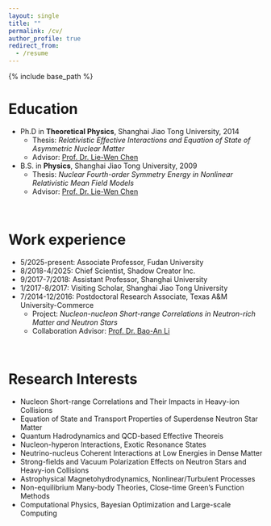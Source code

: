 ```yaml
---
layout: single
title: ""
permalink: /cv/
author_profile: true
redirect_from:
  - /resume
---
```


{% include base_path %}

Education
======
* Ph.D in **Theoretical Physics**, Shanghai Jiao Tong University, 2014
  * Thesis: *Relativistic Effective Interactions and Equation of State of Asymmetric Nuclear Matter*
  * Advisor: [Prof. Dr. Lie-Wen Chen](https://scholar.google.com/citations?user=jKJnZNgAAAAJ&hl=en)
* B.S. in **Physics**, Shanghai Jiao Tong University, 2009
  * Thesis: *Nuclear Fourth-order Symmetry Energy in Nonlinear Relativistic Mean Field Models*
  * Advisor: [Prof. Dr. Lie-Wen Chen](https://scholar.google.com/citations?user=jKJnZNgAAAAJ&hl=en)

<br>

Work experience
======
* 5/2025-present: Associate Professor, Fudan University
* 8/2018-4/2025: Chief Scientist, Shadow Creator Inc.
* 9/2017-7/2018: Assistant Professor, Shanghai University
* 1/2017-8/2017: Visiting Scholar, Shanghai Jiao Tong University
* 7/2014-12/2016: Postdoctoral Research Associate, Texas A&M University-Commerce
  * Project: *Nucleon-nucleon Short-range Correlations in Neutron-rich Matter and Neutron Stars*
  * Collaboration Advisor: [Prof. Dr. Bao-An Li](https://scholar.google.com/citations?user=-0gnvt4AAAAJ&hl=en)

<br>

Research Interests
======
* Nucleon Short-range Correlations and Their Impacts in Heavy-ion Collisions
* Equation of State and Transport Properties of Superdense Neutron Star Matter
* Quantum Hadrodynamics and QCD-based Effective Theoreis 
* Nucleon-hyperon Interactions, Exotic Resonance States
* Neutrino-nucleus Coherent Interactions at Low Energies in Dense Matter
* Strong-fields and Vacuum Polarization Effects on Neutron Stars and Heavy-ion Collisions
* Astrophysical Magnetohydrodynamics, Nonlinear/Turbulent Processes
* Non-equilibrium Many-body Theories, Close-time Green’s Function Methods
* Computational Physics, Bayesian Optimization and Large-scale Computing


